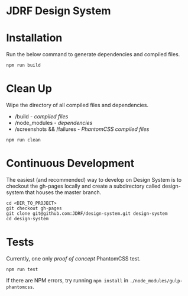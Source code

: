 # JDRF Design System

# Installation
Run the below command to generate dependencies and compiled files.
````
npm run build
````

# Clean Up
Wipe the directory of all compiled files and dependencies.
* /build - _compiled files_
* /node_modules - _dependencies_
* /screenshots && /failures - _PhantomCSS compiled files_

````
npm run clean
````

# Continuous Development
The easiest (and recommended) way to develop on Design System is to checkout the gh-pages locally and create a subdirectory called design-system that houses the master branch.

````
cd <DIR_TO_PROJECT>
git checkout gh-pages
git clone git@github.com:JDRF/design-system.git design-system
cd design-system
````

# Tests
Currently, one only _proof of concept_ PhantomCSS test.
````
npm run test
````
If there are NPM errors, try running ````npm install```` in ````./node_modules/gulp-phantomcss````.
